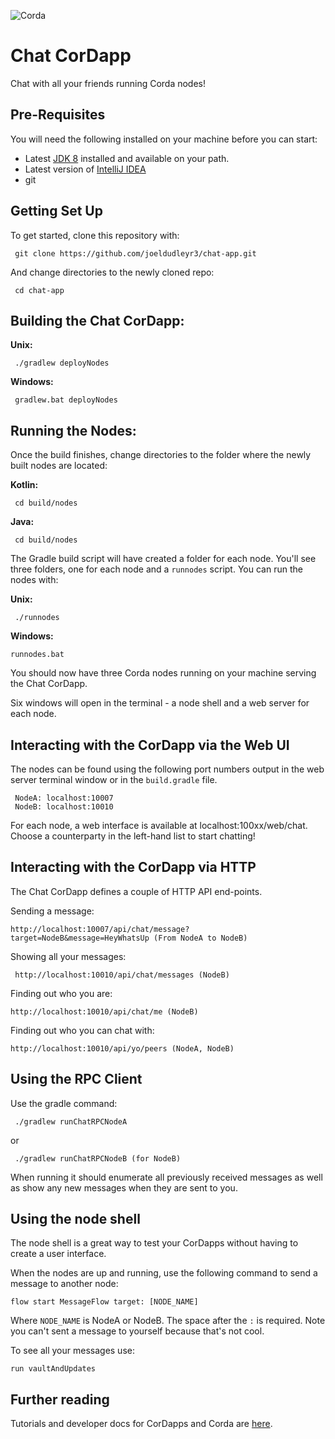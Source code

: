 ![Corda](https://www.corda.net/wp-content/uploads/2016/11/fg005_corda_b.png)

# Chat CorDapp

Chat with all your friends running Corda nodes!

## Pre-Requisites

You will need the following installed on your machine before you can start:

* Latest [JDK 8](http://www.oracle.com/technetwork/java/javase/downloads/jdk8-downloads-2133151.html) 
  installed and available on your path.
* Latest version of [IntelliJ IDEA](https://www.jetbrains.com/idea/download/)
* git

## Getting Set Up

To get started, clone this repository with:

     git clone https://github.com/joeldudleyr3/chat-app.git

And change directories to the newly cloned repo:

     cd chat-app

## Building the Chat CorDapp:

**Unix:** 

     ./gradlew deployNodes

**Windows:**

     gradlew.bat deployNodes

## Running the Nodes:

Once the build finishes, change directories to the folder where the newly
built nodes are located:

**Kotlin:**

     cd build/nodes

**Java:**

     cd build/nodes

The Gradle build script will have created a folder for each node. You'll
see three folders, one for each node and a `runnodes` script. You can
run the nodes with:

**Unix:**

     ./runnodes

**Windows:**

    runnodes.bat

You should now have three Corda nodes running on your machine serving
the Chat CorDapp.

Six windows will open in the terminal - a node shell and a web server for each
node.

## Interacting with the CorDapp via the Web UI

The nodes can be found using the following port numbers output in the web server
terminal window or in the `build.gradle` file.

     NodeA: localhost:10007
     NodeB: localhost:10010

For each node, a web interface is available at localhost:100xx/web/chat.
Choose a counterparty in the left-hand list to start chatting!

## Interacting with the CorDapp via HTTP

The Chat CorDapp defines a couple of HTTP API end-points.

Sending a message:

    http://localhost:10007/api/chat/message?target=NodeB&message=HeyWhatsUp (From NodeA to NodeB)

Showing all your messages:

     http://localhost:10010/api/chat/messages (NodeB)
     
Finding out who you are:

    http://localhost:10010/api/chat/me (NodeB)

Finding out who you can chat with:

    http://localhost:10010/api/yo/peers (NodeA, NodeB)

## Using the RPC Client

Use the gradle command:

     ./gradlew runChatRPCNodeA
     
or 
     
     ./gradlew runChatRPCNodeB (for NodeB)

When running it should enumerate all previously received messages as well as show any new messages
when they are sent to you.

## Using the node shell

The node shell is a great way to test your CorDapps without having to create a user interface. 

When the nodes are up and running, use the following command to send a message to another node:

    flow start MessageFlow target: [NODE_NAME]
    
Where `NODE_NAME` is NodeA or NodeB. The space after the `:` is required. Note you can't sent a message to yourself because that's not cool.

To see all your messages use:

    run vaultAndUpdates

## Further reading

Tutorials and developer docs for CorDapps and Corda are
[here](https://docs.corda.net/).
